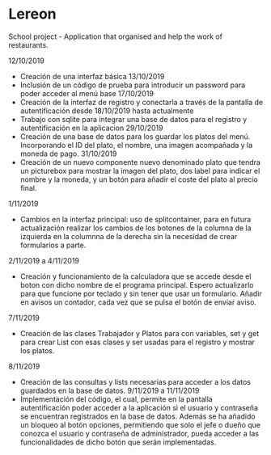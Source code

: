 # Lereon
School project - Application that organised and help the work of restaurants.

12/10/2019
  - Creación de una interfaz básica
13/10/2019  
  - Inclusión de un código de prueba para introducir un password para poder acceder al menú base
17/10/2019
  - Creación de la interfaz de registro y conectarla a través de la pantalla de autentificación 
desde 18/10/2019 hasta actualmente
  - Trabajo con sqlite para integrar una base de datos para el registro y autentificación en la aplicacion
29/10/2019
  - Creación de una base de datos para los guardar los platos del menú. Incorporando el ID del plato, el nombre, una imagen acompañada y      la moneda de pago.
31/10/2019
  - Creación de un nuevo componente nuevo denominado plato que tendra un picturebox para mostrar la imagen del plato, dos label para indicar el nombre y la moneda, y un botón para añadir el coste del plato al precio final.
  
1/11/2019 
  - Cambios en la interfaz principal: uso de splitcontainer, para en futura actualización realizar los cambios de los botones de la columna de la izquierda en la columnna de la derecha sin la necesidad de crear formularios a parte.
  
2/11/2019 a 4/11/2019
  - Creación y funcionamiento de la calculadora que se accede desde el boton con dicho nombre de el programa principal. Espero actualizarlo para que funcione por teclado y sin tener que usar un formulario. Añadir en avisos un contador, cada vez que se pulsa el botón de enviar aviso.

7/11/2019 
  - Creación de las clases Trabajador y Platos para con variables, set y get para crear List con esas clases y ser usadas para el registro y mostrar los platos.
  
8/11/2019
  - Creación de las consultas y lists necesarias para acceder a los datos guardados en la base de datos.
9/11/2019 a 11/11/2019
  - Implementación del código, el cual, permite en la pantalla autentificación poder acceder a la aplicación si el usuario y contraseña se encuentran registrados en la base de datos. Además se ha añadido un bloqueo al botón opciones, permitiendo que solo el jefe o dueño que conozca el usuario y contraseña de administrador, pueda acceder a las funcionalidades de dicho botón que serán implementadas. 
